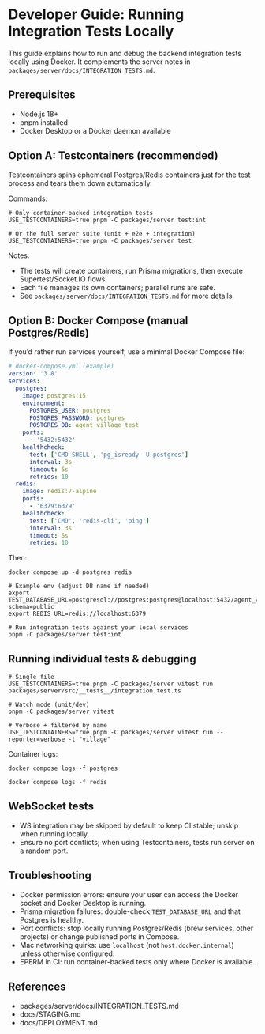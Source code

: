 # Developer Guide: Running Integration Tests Locally

This guide explains how to run and debug the backend integration tests locally using Docker. It complements the server notes in `packages/server/docs/INTEGRATION_TESTS.md`.

## Prerequisites

- Node.js 18+
- pnpm installed
- Docker Desktop or a Docker daemon available

## Option A: Testcontainers (recommended)

Testcontainers spins ephemeral Postgres/Redis containers just for the test process and tears them down automatically.

Commands:

```
# Only container-backed integration tests
USE_TESTCONTAINERS=true pnpm -C packages/server test:int

# Or the full server suite (unit + e2e + integration)
USE_TESTCONTAINERS=true pnpm -C packages/server test
```

Notes:

- The tests will create containers, run Prisma migrations, then execute Supertest/Socket.IO flows.
- Each file manages its own containers; parallel runs are safe.
- See `packages/server/docs/INTEGRATION_TESTS.md` for more details.

## Option B: Docker Compose (manual Postgres/Redis)

If you’d rather run services yourself, use a minimal Docker Compose file:

```yaml
# docker-compose.yml (example)
version: '3.8'
services:
  postgres:
    image: postgres:15
    environment:
      POSTGRES_USER: postgres
      POSTGRES_PASSWORD: postgres
      POSTGRES_DB: agent_village_test
    ports:
      - '5432:5432'
    healthcheck:
      test: ['CMD-SHELL', 'pg_isready -U postgres']
      interval: 3s
      timeout: 5s
      retries: 10
  redis:
    image: redis:7-alpine
    ports:
      - '6379:6379'
    healthcheck:
      test: ['CMD', 'redis-cli', 'ping']
      interval: 3s
      timeout: 5s
      retries: 10
```

Then:

```
docker compose up -d postgres redis

# Example env (adjust DB name if needed)
export TEST_DATABASE_URL=postgresql://postgres:postgres@localhost:5432/agent_village_test?schema=public
export REDIS_URL=redis://localhost:6379

# Run integration tests against your local services
pnpm -C packages/server test:int
```

## Running individual tests & debugging

```
# Single file
USE_TESTCONTAINERS=true pnpm -C packages/server vitest run packages/server/src/__tests__/integration.test.ts

# Watch mode (unit/dev)
pnpm -C packages/server vitest

# Verbose + filtered by name
USE_TESTCONTAINERS=true pnpm -C packages/server vitest run --reporter=verbose -t "village"
```

Container logs:

```
docker compose logs -f postgres

docker compose logs -f redis
```

## WebSocket tests

- WS integration may be skipped by default to keep CI stable; unskip when running locally.
- Ensure no port conflicts; when using Testcontainers, tests run server on a random port.

## Troubleshooting

- Docker permission errors: ensure your user can access the Docker socket and Docker Desktop is running.
- Prisma migration failures: double-check `TEST_DATABASE_URL` and that Postgres is healthy.
- Port conflicts: stop locally running Postgres/Redis (brew services, other projects) or change published ports in Compose.
- Mac networking quirks: use `localhost` (not `host.docker.internal`) unless otherwise configured.
- EPERM in CI: run container-backed tests only where Docker is available.

## References

- packages/server/docs/INTEGRATION_TESTS.md
- docs/STAGING.md
- docs/DEPLOYMENT.md
